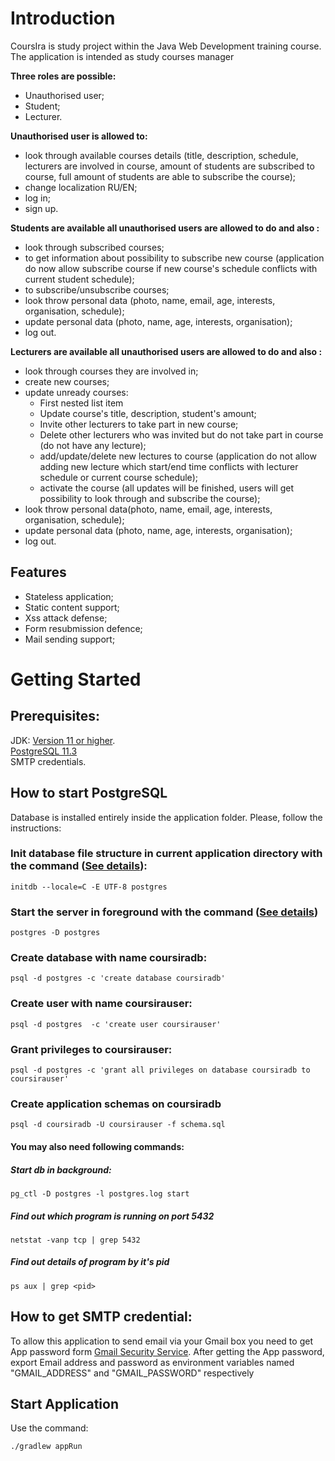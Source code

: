 
# Introduction

CoursIra is study project within the Java Web Development training course. The application is intended as study courses manager

**Three roles are possible:** 
- Unauthorised user;
- Student;
- Lecturer.

**Unauthorised user is allowed to:**
- look through available courses details (title, description, schedule, lecturers are involved in course, amount of students are subscribed to course, full amount of students are able to subscribe the course);
- change localization RU/EN;
- log in;
- sign up.

**Students are available all unauthorised users are allowed to do and also :**
- look through subscribed courses;
- to get information about possibility to subscribe new course (application do now allow subscribe course if new course's schedule conflicts with current student schedule);
- to subscribe/unsubscribe courses;
- look throw personal data (photo, name, email, age, interests, organisation, schedule);
- update personal data (photo, name, age, interests, organisation);
- log out.

**Lecturers are available all unauthorised users are allowed to do and also :**
- look through courses they are involved in;
- create new courses;
- update unready courses: 
     - First nested list item
     - Update course's title, description, student's amount;
     - Invite other lecturers to take part in new course;
     - Delete other lecturers who was invited but do not take part in course (do not have any lecture);
     - add/update/delete new lectures to course (application do not allow adding new lecture which start/end time conflicts with lecturer schedule or current course schedule);
    - activate the course (all updates will be finished, users will get possibility to look through and subscribe the course);
- look throw personal data(photo, name, email, age, interests, organisation, schedule);
- update personal data (photo, name, age, interests, organisation);
- log out.

## Features
- Stateless application;
- Static content support;
- Xss attack defense;
- Form resubmission defence;
- Mail sending support;


# Getting Started

## Prerequisites:

JDK: [Version 11 or higher](https://openjdk.java.net).\
[PostgreSQL 11.3](https://www.postgresql.org) \
SMTP credentials.

## How to start PostgreSQL 

Database is installed entirely inside the application folder. 
Please, follow the instructions:

### Init database file structure in current application directory with the command ([See details](https://www.postgresql.org/docs/11/app-initdb.html)):
```
initdb --locale=C -E UTF-8 postgres
```

### Start the server in foreground with the command ([See details](https://www.postgresql.org/docs/11/app-postgres.html))
```
postgres -D postgres
```

### Create database with name coursiradb: 
```
psql -d postgres -c 'create database coursiradb'
```

### Create user with name coursirauser: 
```
psql -d postgres  -c 'create user coursirauser'
```

### Grant privileges to coursirauser: 
```
psql -d postgres -c 'grant all privileges on database coursiradb to coursirauser'
```

### Create application schemas on coursiradb  
```
psql -d coursiradb -U coursirauser -f schema.sql
``` 

#### You may also need following commands:
##### Start db in background:
```
pg_ctl -D postgres -l postgres.log start
```

##### Find out which program is running on port 5432
```
netstat -vanp tcp | grep 5432
```

##### Find out details of program by it's pid
```
ps aux | grep <pid>
```
## How to get SMTP credential:
To allow this application to send email via your Gmail box you need to get App password form [Gmail Security Service](https://support.google.com/accounts/answer/185833?p=InvalidSecondFactor).
After getting the App password, export Email address and password as environment variables named "GMAIL_ADDRESS" and "GMAIL_PASSWORD"  respectively   

## Start Application
Use the command:
```
./gradlew appRun
```
 


